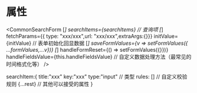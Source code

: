 # 属性
 <CommonSearchForm
[*]      searchItems={searchItems}   // 查询项
[*]      fetchParams={{ type: "xxx/xxx",url: "xxx/xxx",extraArgs:{}}}
         initValue={initValue} // 表单初始化回显数据
[*]      saveFormValues={v => setFormValues({ ...formValues,...v})}
[*]      handleFormReset={() => setFormValues({}})}
         handleFieldsValue={this.handleFieldsValue}  // 自定义数据处理方法（最常见的时间格式化等）
    />
    
   searchItem:{
     title:"xxx"
     key:"xxx"
     type:"input"  // 类型
     rules: []  // 自定义校验规则
     {...rest}  // 其他可以接受的属性
   }
   
    
